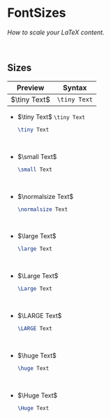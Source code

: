 
# FontSizes

*How to scale your LaTeX content.*

<br>

## Sizes

| Preview | Syntax |
|:-------:|:------:|
| $\tiny Text$ | `\tiny Text`

-   $\tiny Text$ ```\tiny Text```

    ```LaTeX
    \tiny Text
    ```
    
    <br>

-   $\small Text$

    ```LaTeX
    \small Text
    ```
    
    <br>

-   $\normalsize Text$

    ```LaTeX
    \normalsize Text
    ```
    
    <br>

-   $\large Text$

    ```LaTeX
    \large Text
    ```
    
    <br>

-   $\Large Text$

    ```LaTeX
    \Large Text
    ```
    
    <br>

-   $\LARGE Text$

    ```LaTeX
    \LARGE Text
    ```
    
    <br>

-   $\huge Text$

    ```LaTeX
    \huge Text
    ```
    
    <br>

-   $\Huge Text$

    ```LaTeX
    \Huge Text
    ```
    
<br>

